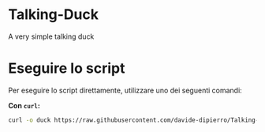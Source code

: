 # Talking-Duck
A very simple talking duck

# Eseguire lo script

Per eseguire lo script direttamente, utilizzare uno dei seguenti comandi:

**Con `curl`:**

```sh
curl -o duck https://raw.githubusercontent.com/davide-dipierro/Talking-Duck/main/duck && chmod +x duck && sudo mv duck /bin
